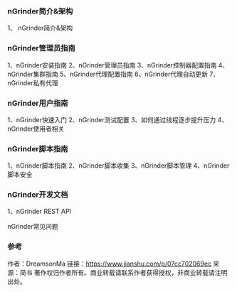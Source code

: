 ### nGrinder简介&架构
1、 nGrinder简介&架构

### nGrinder管理员指南
1、nGrinder安装指南
2、nGrinder管理员指南
3、nGrinder控制器配置指南
4、nGrinder集群指南
5、nGrinder代理配置指南
6、nGrinder代理自动更新
7、nGrinder私有代理

### nGrinder用户指南
1、nGrinder快速入门
2、nGrinder测试配置
3、如何通过线程逐步提升压力
4、nGrinder使用者相关

### nGrinder脚本指南
1、nGrinder脚本指南
2、nGrinder脚本收集
3、nGrinder脚本管理
4、nGrinder脚本安全

### nGrinder开发文档
1、nGrinder REST API

nGrinder常见问题

### 参考
作者：DreamsonMa
链接：https://www.jianshu.com/p/07cc702069ec
来源：简书
著作权归作者所有。商业转载请联系作者获得授权，非商业转载请注明出处。